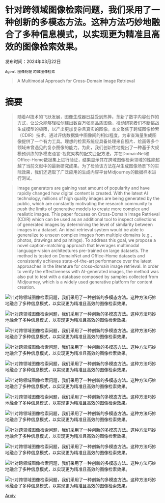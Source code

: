 # 针对跨领域图像检索问题，我们采用了一种创新的多模态方法。这种方法巧妙地融合了多种信息模式，以实现更为精准且高效的图像检索效果。

发布时间：2024年03月22日

`Agent` `图像处理` `跨域图像检索`

> A Multimodal Approach for Cross-Domain Image Retrieval

# 摘要

> 随着AI技术的飞跃发展，图像生成器日益受到热捧，革新了数字内容创作的方式，让公众能够轻松创建出数百万张高品质图像，推动研究者们不断挑战生成模型的极限，以产出更加复杂且真实的图像。本文聚焦于跨域图像检索（CDIR）技术，通过评估数据集中图像间的相似程度，为审查海量生成图像提供了一个有力工具。理想的检索系统应具备处理来自照片、绘画等多个领域未曾遇见的复杂图像的能力。为此，我们创新性地提出了一种基于大规模预训练的多模态语言-视觉架构的配文匹配方法，并在DomainNet和Office-Home数据集上进行验证，结果显示其在跨域图像检索领域的性能超越了当前文献中的最新研究成果。为了检验该方法在AI生成图像场景下的实际效果，我们还选取了广泛应用的生成内容平台Midjourney的数据样本进行测试。

> Image generators are gaining vast amount of popularity and have rapidly changed how digital content is created. With the latest AI technology, millions of high quality images are being generated by the public, which are constantly motivating the research community to push the limits of generative models to create more complex and realistic images. This paper focuses on Cross-Domain Image Retrieval (CDIR) which can be used as an additional tool to inspect collections of generated images by determining the level of similarity between images in a dataset. An ideal retrieval system would be able to generalize to unseen complex images from multiple domains (e.g., photos, drawings and paintings). To address this goal, we propose a novel caption-matching approach that leverages multimodal language-vision architectures pre-trained on large datasets. The method is tested on DomainNet and Office-Home datasets and consistently achieves state-of-the-art performance over the latest approaches in the literature for cross-domain image retrieval. In order to verify the effectiveness with AI-generated images, the method was also put to test with a database composed by samples collected from Midjourney, which is a widely used generative platform for content creation.

![针对跨领域图像检索问题，我们采用了一种创新的多模态方法。这种方法巧妙地融合了多种信息模式，以实现更为精准且高效的图像检索效果。](../../../paper_images/2403.15152/diagram3_t_2.png)

![针对跨领域图像检索问题，我们采用了一种创新的多模态方法。这种方法巧妙地融合了多种信息模式，以实现更为精准且高效的图像检索效果。](../../../paper_images/2403.15152/tsne3_2.png)

![针对跨领域图像检索问题，我们采用了一种创新的多模态方法。这种方法巧妙地融合了多种信息模式，以实现更为精准且高效的图像检索效果。](../../../paper_images/2403.15152/x1.png)

![针对跨领域图像检索问题，我们采用了一种创新的多模态方法。这种方法巧妙地融合了多种信息模式，以实现更为精准且高效的图像检索效果。](../../../paper_images/2403.15152/x2.png)

![针对跨领域图像检索问题，我们采用了一种创新的多模态方法。这种方法巧妙地融合了多种信息模式，以实现更为精准且高效的图像检索效果。](../../../paper_images/2403.15152/x3.png)

![针对跨领域图像检索问题，我们采用了一种创新的多模态方法。这种方法巧妙地融合了多种信息模式，以实现更为精准且高效的图像检索效果。](../../../paper_images/2403.15152/x4.png)

![针对跨领域图像检索问题，我们采用了一种创新的多模态方法。这种方法巧妙地融合了多种信息模式，以实现更为精准且高效的图像检索效果。](../../../paper_images/2403.15152/x5.png)

![针对跨领域图像检索问题，我们采用了一种创新的多模态方法。这种方法巧妙地融合了多种信息模式，以实现更为精准且高效的图像检索效果。](../../../paper_images/2403.15152/x6.png)

![针对跨领域图像检索问题，我们采用了一种创新的多模态方法。这种方法巧妙地融合了多种信息模式，以实现更为精准且高效的图像检索效果。](../../../paper_images/2403.15152/x7.png)

![针对跨领域图像检索问题，我们采用了一种创新的多模态方法。这种方法巧妙地融合了多种信息模式，以实现更为精准且高效的图像检索效果。](../../../paper_images/2403.15152/x8.png)

![针对跨领域图像检索问题，我们采用了一种创新的多模态方法。这种方法巧妙地融合了多种信息模式，以实现更为精准且高效的图像检索效果。](../../../paper_images/2403.15152/x9.png)

![针对跨领域图像检索问题，我们采用了一种创新的多模态方法。这种方法巧妙地融合了多种信息模式，以实现更为精准且高效的图像检索效果。](../../../paper_images/2403.15152/f4_midjourney.png)

[Arxiv](https://arxiv.org/abs/2403.15152)